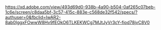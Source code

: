 https://xd.adobe.com/view/493d69d0-938b-4a90-b504-0af265c07beb-1c6e/screen/c8daa5bf-3c57-415c-883e-c568de32f542/specs/?authuser=0&fbclid=IwAR2-8ab0IggxFOwwW8Hv9fEOkO6TLKEKWCg7MJtJyVr3cY-fiod78jvC8V0
